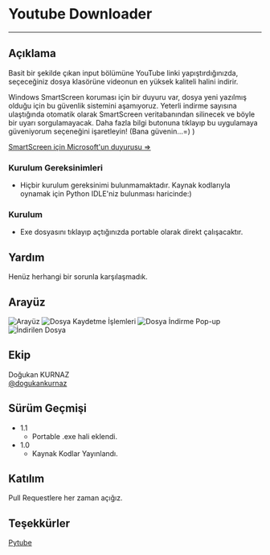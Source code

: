 # Youtube Downloader
------------------------------------------------------
## Açıklama

Basit bir şekilde çıkan input bölümüne YouTube linki yapıştırdığınızda, seçeceğiniz dosya klasörüne videonun en yüksek kaliteli halini indirir.

Windows SmartScreen koruması için bir duyuru var, dosya yeni yazılmış olduğu için bu güvenlik sistemini aşamıyoruz. Yeterli indirme sayısına ulaştığında otomatik olarak SmartScreen veritabanından silinecek ve böyle bir uyarı sorgulamayacak. Daha fazla bilgi butonuna tıklayıp bu uygulamaya güveniyorum seçeneğini işaretleyin! (Bana güvenin...=) )

[SmartScreen için Microsoft'un duyurusu =>](https://stackoverflow.com/questions/46218894/how-to-skip-windows-smart-screen-error-while-running-python-executable)

### Kurulum Gereksinimleri

* Hiçbir kurulum gereksinimi bulunmamaktadır. Kaynak kodlarıyla oynamak için Python IDLE'niz bulunması haricinde:)

### Kurulum

* Exe dosyasını tıklayıp açtığınızda portable olarak direkt çalışacaktır.

## Yardım

Henüz herhangi bir sorunla karşılaşmadık.


## Arayüz

![Arayüz](https://i.hizliresim.com/p3t825f.png)
![Dosya Kaydetme İşlemleri](https://i.hizliresim.com/hmjlhix.png)
![Dosya İndirme Pop-up](https://i.hizliresim.com/q13a4b5.png)
![İndirilen Dosya](https://i.hizliresim.com/7lxcl80.png)



## Ekip
 Doğukan KURNAZ  
 [@dogukankurnaz](https://github.com/dogukankurnaz)


## Sürüm Geçmişi

* 1.1
    * Portable .exe hali eklendi.
* 1.0
    * Kaynak Kodlar Yayınlandı.

## Katılım
Pull Requestlere her zaman açığız.

## Teşekkürler
[Pytube](https://pytube.io/en/latest/index.html)

